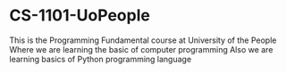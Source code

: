 # CS-1101-UoPeople

This is the Programming Fundamental course at University of the People
Where we are learning the basic of computer programming
Also we are learning basics of Python programming language
